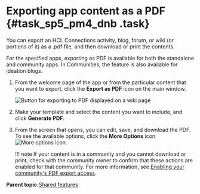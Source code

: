 # Exporting app content as a PDF {#task_sp5_pm4_dnb .task}

You can export an HCL Connections activity, blog, forum, or wiki \(or portions of it\) as a .pdf file, and then download or print the contents.

For the specified apps, exporting as PDF is available for both the standalone and community apps. In Communities, the feature is also available for ideation blogs.

1.  From the welcome page of the app or from the particular content that you want to export, click the **Export as PDF** icon on the main window.

    ![Button for exporting to PDF displayed on a wiki page](pdf-export-button-example.png)

2.  Make your template and select the content you want to include, and click **Generate PDF**.

3.  From the screen that opens, you can edit, save, and download the PDF. To see the available options, click the **More Options** icon ![More options icon](../wikis/images/more_options.png).

    !!! note
    If your content is in a community and you cannot download or print, check with the community owner to confirm that these actions are enabled for that community. For more information, see [Enabling your community's PDF export access](../communities/t_com_enable_pdf_export.md).


**Parent topic:**[Shared features](../eucommon/c_eucommon_shared_components.md)

